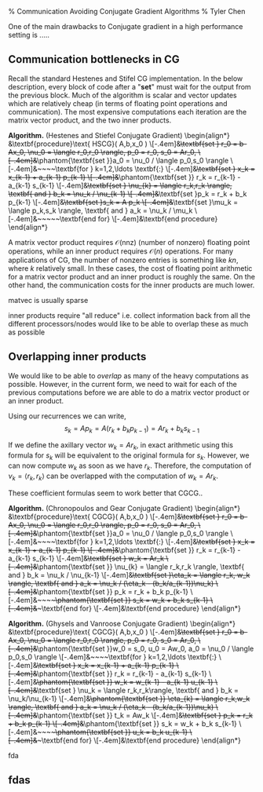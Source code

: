% Communication Avoiding Conjugate Gradient Algorithms
% Tyler Chen

One of the main drawbacks to Conjugate gradient in a high performance setting is .....



## Communication bottlenecks in CG

Recall the standard Hestenes and Stifel CG implementation. In the below description, every block of code after a "**set**" must wait for the output from the previous block. Much of the algorithm is scalar and vector updates which are relatively cheap (in terms of floating point operations and communication). The most expensive computations each iteration are the matrix vector product, and the two inner products.

**Algorithm.** (Hestenes and Stiefel Conjugate Gradient)
\begin{align*}
&\textbf{procedure}\text{ HSCG}( A,b,x_0 ) 
\\[-.4em]&~~~~\textbf{set } r_0 = b-Ax_0, \nu_0 = \langle r_0,r_0 \rangle, p_0 = r_0, s_0 = Ar_0, 
\\[-.4em]&~~~~\phantom{\textbf{set }}a_0 = \nu_0 / \langle p_0,s_0 \rangle
\\[-.4em]&~~~~\textbf{for } k=1,2,\ldots \textbf{:} 
\\[-.4em]&~~~~~~~~\textbf{set } x_k = x_{k-1} + a_{k-1} p_{k-1} 
\\[-.4em]&~~~~~~~~\phantom{\textbf{set }} r_k = r_{k-1} - a_{k-1} s_{k-1} 
\\[-.4em]&~~~~~~~~\textbf{set } \nu_{k} = \langle r_k,r_k \rangle, \textbf{ and } b_k = \nu_k / \nu_{k-1}
\\[-.4em]&~~~~~~~~\textbf{set }p_k = r_k + b_k p_{k-1}
\\[-.4em]&~~~~~~~~\textbf{set }s_k = A p_k
\\[-.4em]&~~~~~~~~\textbf{set }\mu_k = \langle p_k,s_k \rangle, \textbf{ and } a_k = \nu_k / \mu_k
\\[-.4em]&~~~~~\textbf{end for}
\\[-.4em]&\textbf{end procedure}
\end{align*}

A matrix vector product requires $\mathcal{O}(\text{nnz})$ (number of nonzero) floating point operations, while an inner product requires $\mathcal{O}(n)$ operations. For many applications of CG, the number of nonzero entries is something like $kn$, where $k$ relatively small. In these cases, the cost of floating point arithmetic for a matrix vector product and an inner product is roughly the same. On the other hand, the communication costs for the inner products are much lower.

matvec is usually sparse

inner products require "all reduce"
i.e. collect information back from all the different processors/nodes
would like to be able to overlap these as much as possible


## Overlapping inner products

We would like to be able to *overlap* as many of the heavy computations as possible. However, in the current form, we need to wait for each of the previous computations before we are able to do a matrix vector product or an inner product.

Using our recurrences we can write,
$$
s_k = Ap_k = A(r_k + b_k p_{k-1}) 
= Ar_k + b_k s_{k-1}
$$

If we define the axillary vector $w_k = Ar_k$, in exact arithmetic using this formula for $s_k$ will be equivalent to the original formula for $s_k$. However, we can now compute $w_k$ as soon as we have $r_k$. Therefore, the computation of $\nu_k = \langle r_k,r_k \rangle$ can be overlapped with the computation of $w_k = Ar_k$.

These coefficient formulas seem to work better that CGCG..

**Algorithm.** (Chronopoulos and Gear Conjugate Gradient)
\begin{align*}
&\textbf{procedure}\text{ CGCG}( A,b,x_0 ) 
\\[-.4em]&~~~~\textbf{set } r_0 = b-Ax_0, \nu_0 = \langle r_0,r_0 \rangle, p_0 = r_0, s_0 = Ar_0, 
\\[-.4em]&~~~~\phantom{\textbf{set }}a_0 = \nu_0 / \langle p_0,s_0 \rangle
\\[-.4em]&~~~~\textbf{for } k=1,2,\ldots \textbf{:} 
\\[-.4em]&~~~~~~~~\textbf{set } x_k = x_{k-1} + a_{k-1} p_{k-1} 
\\[-.4em]&~~~~~~~~\phantom{\textbf{set }} r_k = r_{k-1} - a_{k-1} s_{k-1} 
\\[-.4em]&~~~~~~~~\textbf{set } w_k = Ar_k 
\\[-.4em]&~~~~~~~~\phantom{\textbf{set }} \nu_{k} = \langle r_k,r_k \rangle, \textbf{ and } b_k = \nu_k / \nu_{k-1}
\\[-.4em]&~~~~~~~~\textbf{set }\eta_k = \langle r_k, w_k \rangle, \textbf{ and } a_k = \nu_k / (\eta_k - (b_k/a_{k-1})\nu_k)
\\[-.4em]&~~~~~~~~\phantom{\textbf{set }} p_k = r_k + b_k p_{k-1}
\\[-.4em]&~~~~~~~~\phantom{\textbf{set }} s_k = w_k + b_k s_{k-1}
\\[-.4em]&~~~~~\textbf{end for}
\\[-.4em]&\textbf{end procedure}
\end{align*}

**Algorithm.** (Ghysels and Vanroose Conjugate Gradient)
\begin{align*}
&\textbf{procedure}\text{ CGCG}( A,b,x_0 ) 
\\[-.4em]&~~~~\textbf{set } r_0 = b-Ax_0, \nu_0 = \langle r_0,r_0 \rangle, p_0 = r_0, s_0 = Ar_0, 
\\[-.4em]&~~~~\phantom{\textbf{set }}w_0 = s_0, u_0 = Aw_0, a_0 = \nu_0 / \langle p_0,s_0 \rangle
\\[-.4em]&~~~~\textbf{for } k=1,2,\ldots \textbf{:} 
\\[-.4em]&~~~~~~~~\textbf{set } x_k = x_{k-1} + a_{k-1} p_{k-1} 
\\[-.4em]&~~~~~~~~\phantom{\textbf{set }} r_k = r_{k-1} - a_{k-1} s_{k-1} 
\\[-.4em]&~~~~~~~~\phantom{\textbf{set }} w_k = w_{k-1} - a_{k-1} u_{k-1}
\\[-.4em]&~~~~~~~~\textbf{set } \nu_k = \langle r_k,r_k\rangle, \textbf{ and } b_k = \nu_k/\nu_{k-1}
\\[-.4em]&~~~~~~~~\phantom{\textbf{set }} \eta_{k} = \langle r_k,w_k \rangle, \textbf{ and } a_k = \nu_k / (\eta_k - (b_k/a_{k-1})\nu_k)
\\[-.4em]&~~~~~~~~\phantom{\textbf{set }} t_k = Aw_k
\\[-.4em]&~~~~~~~~\textbf{set } p_k = r_k + b_k p_{k-1}
\\[-.4em]&~~~~~~~~\phantom{\textbf{set }} s_k = w_k + b_k s_{k-1}
\\[-.4em]&~~~~~~~~\phantom{\textbf{set }} u_k = b_k u_{k-1}
\\[-.4em]&~~~~~\textbf{end for}
\\[-.4em]&\textbf{end procedure}
\end{align*}



fda

## fdas



